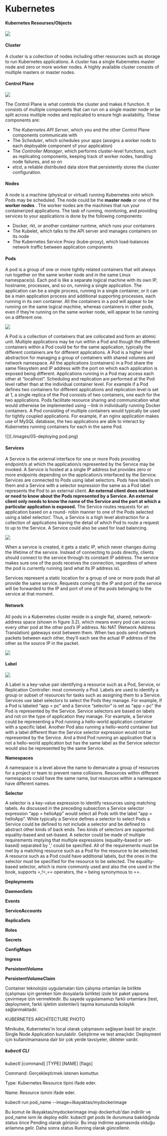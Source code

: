 # Kubernetes

#### Kubernetes Resourses/Objects

![](./images/01-kubernetes-architecture.png)

#### Cluster

A cluster is a collection of nodes including other resources such as storage to run Kubernetes applications. A cluster has a single Kubernetes master node and zero or more worker nodes. A highly available cluster consists of multiple masters or master nodes.

#### Control Plane

![](./images/03-kubernetes-components.png)

The Control Plane is what controls the cluster and makes it function. It consists of multiple components that can run on a single master node or be split across multiple nodes and replicated to ensure high availability. These components are:

- The *Kubernetes API Server*, which you and the other Control Plane components communicate with
- The *Scheduler*, which schedules your apps (assigns a worker node to each deployable component of your application)
- The *Controller Manager*, which performs cluster-level functions, such as replicating components, keeping track of worker nodes, handling node failures, and so on
- *etcd*, a reliable distributed data store that persistently stores the cluster configuration.

#### Nodes

A node is a machine (physical or virtual) running Kubernetes onto which Pods may be scheduled. The node could be the **master node** or one of the **worker nodes** . The worker nodes are the machines that run your containerized applications. The task of running, monitoring, and providing services to your applications is done by the following components:

- Docker, rkt, or another container runtime, which runs your containers
- The Kubelet, which talks to the API server and manages containers on its node
- The Kubernetes Service Proxy (kube-proxy), which load-balances network traffic between application components

#### Pods

A pod is a group of one or more tightly related containers that will always run together on the same worker node and in the same Linux namespace(s). Each pod is like a separate logical machine with its own IP, hostname, processes, and so on, running a single application. The application can be a single process, running in a single container, or it can be a main application process and additional supporting
processes, each running in its own container. All the containers in a pod will appear to be running on the same logical machine, whereas containers in other pods, even if they’re running on the same worker node, will appear to be running on a different one.

![](./images/04-pods.png)

A Pod is a collection of containers that are collocated and form an atomic unit. Multiple applications may be run within a Pod and though the different containers within a Pod could be for the same application, typically the different containers are for different applications. A Pod is a higher level abstraction for managing a group of containers with shared volumes and network namespace. All the applications (containers) in a Pod share the same filesystem and IP address with the port on which each application is exposed being different. Applications running in a Pod may access each other at “localhost”. Scheduling and replication are performed at the Pod level rather than at the individual container level. For example if a Pod defines two containers for different applications and replication level is set at 1, a single replica of the Pod consists of two containers, one each for the two applications. Pods facilitate resource sharing and communication what would otherwise be implemented using --link in individually running Docker containers. A Pod consisting of multiple containers would typically be used for tightly coupled applications. For example, if an nginx application makes use of MySQL database, the two applications are able to interact by Kubernetes running containers for each in the same Pod.

![](./images/05-deploying pod.png)



#### Services

A Service is the external interface for one or more Pods providing endpoint/s at which the application/s represented by the Service may be invoked. A Service is hosted at a single IP address but provides zero or more endpoints depending on the application/s interfaced by the Service. Services are connected to Pods using label selectors. Pods have label/s on them and a Service with a selector expression the same as a Pod label represents the Pod to an external client. **An external client does not know or need to know about the Pods represented by a Service. An external client only needs to know the name of the Service and the port at which a particular application is exposed.** The Service routes requests for an application based on a round- robin manner to one of the Pods selected using a label selector/. Thus, a Service is a high level abstraction for a collection of applications leaving the detail of which Pod to route a request to up to the Service. A Service could also be used for load balancing.

![](./images/06-service-expose.png)

When a service is created, it gets a static IP, which never changes during the lifetime of the service. Instead of connecting to pods directly, clients should connect to the service through its constant IP address. The service makes sure one of the pods receives the connection, regardless of where the pod is currently running (and what its IP address is).

Services represent a static location for a group of one or more pods that all provide the same service. Requests coming to the IP and port of the service will be forwarded to the IP and port of one of the pods belonging to the service at that moment.

#### Network

All pods in a Kubernetes cluster reside in a single flat, shared, network-address space (shown in figure 3.2), which means every pod can access every other pod at the other pod’s IP address. No NAT (Network Address Translation) gateways exist between them. When two pods send network packets between each other, they’ll each see the actual IP address of the other as the source IP in the packet.

![](./images/07-pod-network.png)


#### Label

![](./images/08-labels.png)

A Label is a key-value pair identifying a resource such as a Pod, Service, or Replication Controller: most commonly a Pod. Labels are used to identify a group or subset of resources for tasks such as assigning them to a Service. Services use label selectors to select the Pods they manage. For example, if a Pod is labeled “app = pc” and a Service “selector” is set as “app = pc” the Pod is represented by the Service. Service selectors are based on labels and not on the type of application they manage. For example, a Service could be representing a Pod running a hello-world application container with a specific label. Another Pod also running a hello-world container but with a label different than the Service selector expression would not be represented by the Service. And a third Pod running an application that is not a hello-world application but has the same label as the Service selector would also be represented by the same Service.

**Namespaces**

A namespace is a level above the name to demarcate a group of resources for a project or team to prevent name collisions. Resources within different namespaces could have the same name, but resources within a namespace have different names.


**Selector**

A selector is a key-value expression to identify resources using matching labels. As discussed in the preceding subsection a Service selector expression “app = helloApp” would select all Pods with the label “app = helloApp”. While typically a Service defines a selector to select Pods a Service could be defined to not include a selector and be defined to abstract other kinds of back ends. Two kinds of selectors are supported: equality-based and set-based. A selector could be made of multiple requirements implying that multiple expressions (equality-based or set-based) separated by ',' could be specified. All of the requirements must be met by a matching resource such as a Pod for the resource to be selected. A resource such as a Pod could have additional labels, but the ones in the selector must be specified for the resource to be selected. The equality-based selector, which is more commonly used and also the one used in the book, supports =,!=,== operators, the = being synonymous to ==.

**Deployments**



**DaemonSets**

**Events**

**ServiceAccounts**

**ReplicaSets**

**Roles**

**Secrets**

**ConfigMaps**

**Ingress**

**PersistentVolume**

**PersistentVolumeClaim**



Container teknolojisi uygulamaları tüm çalışma ortamları ile birlikte (çalışması için gereken tüm dosyalarla birlikte) izole bir paket yapısına çevirmeye izin vermektedir. Bu sayede uygulamamızı farklı ortamlara (test, deployment, farklı işletim sistemleri) taşıma konusunda kolaylık sağlanmaktadır.

KUBERNETES ARCHİTECTURE PHOTO



Minikube, Kubernetes'in local olarak çalışmasını sağlayan basit bir araçtır. Single Node Application kurulabilir. Geliştirme ve test amaçlıdır. Deployment için kullanılmamasına dair bir çok yerde tavsiyeler, dikteler vardır.



##### kubectl CLI

kubectl	[command]	[TYPE]	[NAME]	[flags]

Command: Gerçekleştirmek istenen komuttur.

Type: Kubernetes Resource tipini ifade eder.

Name: Resource ismini ifade eder.



kubectl run pod_name --image=ilkayaktas/mydockerimage

Bu komut ile ilkayaktas/mydockerimage imajı dockerhub'dan indirilir ve pod_name ismi ile deploy edilir. kubectl get pods ile durumuna bakıldığında status önce Pending olarak görünür. Bu imajı indirme aşamasında olduğu anlamına gelir. Daha sonra status Running olarak güncellenir.